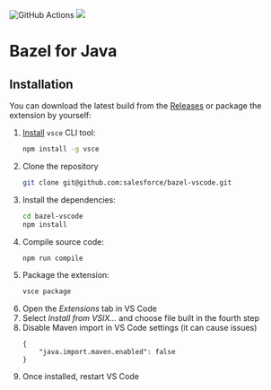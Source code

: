 ![GitHub Actions](https://github.com/salesforce/bazel-vscode/workflows/main/badge.svg)
[![](https://img.shields.io/badge/license-BSD%203-blue.svg)](https://opensource.org/licenses/BSD-3-Clause)

Bazel for Java
===========================

Installation
--------------------
You can download the latest build from the [Releases](https://github.com/salesforce/bazel-vscode/releases) or package the extension by yourself:
1. [Install](https://code.visualstudio.com/api/working-with-extensions/publishing-extension#installation) `vsce` CLI tool:
    ```bash
    npm install -g vsce
    ```
2. Clone the repository
    ```bash
    git clone git@github.com:salesforce/bazel-vscode.git
    ```
3. Install the dependencies:
    ```bash
    cd bazel-vscode
    npm install
    ```
4. Compile source code:
    ```bash
    npm run compile
    ```
5. Package the extension:
    ```bash
    vsce package
    ```
6. Open the _Extensions_ tab in VS Code
7. Select _Install from VSIX..._ and choose file built in the fourth step
8. Disable Maven import in VS Code settings (it can cause issues)
    ```
    {
        "java.import.maven.enabled": false
    }
    ```
10. Once installed, restart VS Code
